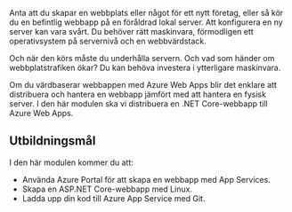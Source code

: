 Anta att du skapar en webbplats eller något för ett nytt företag, eller så kör du en befintlig webbapp på en föråldrad lokal server. Att konfigurera en ny server kan vara svårt. Du behöver rätt maskinvara, förmodligen ett operativsystem på servernivå och en webbvärdstack.

Och när den körs måste du underhålla servern. Och vad som händer om webbplatstrafiken ökar? Du kan behöva investera i ytterligare maskinvara.

Om du värdbaserar webbappen med Azure Web Apps blir det enklare att distribuera och hantera en webbapp jämfört med att hantera en fysisk server. I den här modulen ska vi distribuera en .NET Core-webbapp till Azure Web Apps.

## <a name="learning-objectives"></a>Utbildningsmål

I den här modulen kommer du att:
- Använda Azure Portal för att skapa en webbapp med App Services.
- Skapa en ASP.NET Core-webbapp med Linux.
- Ladda upp din kod till Azure App Service med Git.